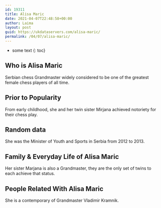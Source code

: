```yaml
---
id: 19311
title: Alisa Maric
date: 2021-04-07T22:48:58+00:00
author: Laima
layout: post
guid: https://ukdataservers.com/alisa-maric/
permalink: /04/07/alisa-maric/
---
```


* some text
{: toc}


## Who is Alisa Maric
                  
                  
                  
Serbian chess Grandmaster widely considered to be one of the greatest female chess players of all time.
                  
              
            
              
            
                
                
                
## Prior to Popularity
                  
                  
                  
From early childhood, she and her twin sister Mirjana achieved notoriety for their chess play.
                  
              
            
              
            
                
                
                
## Random data
                  
                  
                  
She was the Minister of Youth and Sports in Serbia from 2012 to 2013.
                  
              
            
              
            
                
                
                
## Family & Everyday Life of Alisa Maric
                  
                  
                  
Her sister Marjana is also a Grandmaster, they are the only set of twins to each achieve that status.
                  
              
            
              
            
                
                
                
## People Related With Alisa Maric
                  
                  
                  
She is a contemporary of Grandmaster Vladimir Kramnik.
                  
              
            
              
            
                
              
            
              
              
            
            
              
            
          
          
          